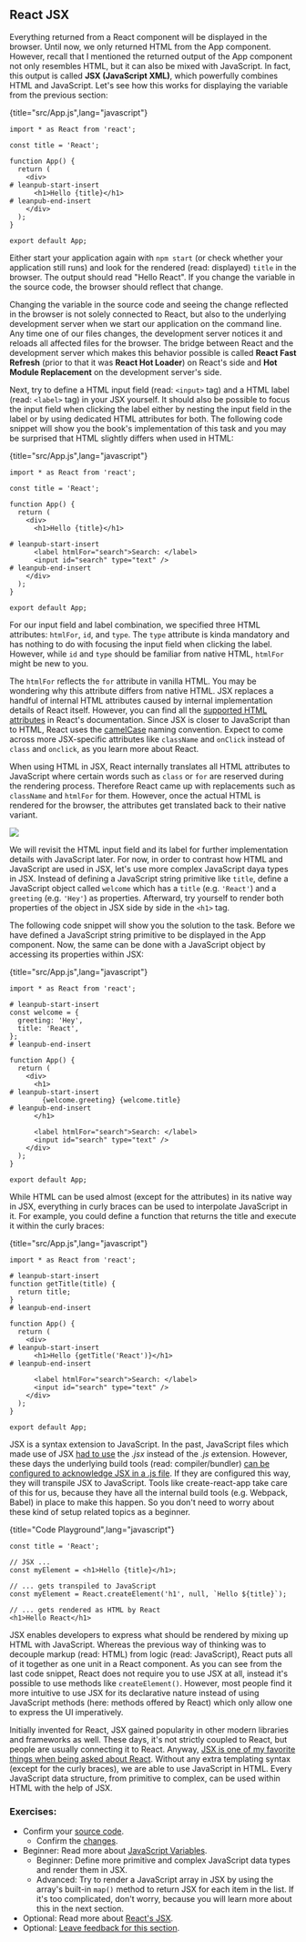 ## React JSX

Everything returned from a React component will be displayed in the browser. Until now, we only returned HTML from the App component. However, recall that I mentioned the returned output of the App component not only resembles HTML, but it can also be mixed with JavaScript. In fact, this output is called **JSX (JavaScript XML)**, which powerfully combines HTML and JavaScript. Let's see how this works for displaying the variable from the previous section:

{title="src/App.js",lang="javascript"}
~~~~~~~
import * as React from 'react';

const title = 'React';

function App() {
  return (
    <div>
# leanpub-start-insert
      <h1>Hello {title}</h1>
# leanpub-end-insert
    </div>
  );
}

export default App;
~~~~~~~

Either start your application again with `npm start` (or check whether your application still runs) and look for the rendered (read: displayed) `title` in the browser. The output should read "Hello React". If you change the variable in the source code, the browser should reflect that change.

Changing the variable in the source code and seeing the change reflected in the browser is not solely connected to React, but also to the underlying development server when we start our application on the command line. Any time one of our files changes, the development server notices it and reloads all affected files for the browser. The bridge between React and the development server which makes this behavior possible is called **React Fast Refresh** (prior to that it was **React Hot Loader**) on React's side and **Hot Module Replacement** on the development server's side.

Next, try to define a HTML input field (read: `<input>` tag) and a HTML label (read: `<label>` tag) in your JSX yourself. It should also be possible to focus the input field when clicking the label either by nesting the input field in the label or by using dedicated HTML attributes for both. The following code snippet will show you the book's implementation of this task and you may be surprised that HTML slightly differs when used in HTML:

{title="src/App.js",lang="javascript"}
~~~~~~~
import * as React from 'react';

const title = 'React';

function App() {
  return (
    <div>
      <h1>Hello {title}</h1>

# leanpub-start-insert
      <label htmlFor="search">Search: </label>
      <input id="search" type="text" />
# leanpub-end-insert
    </div>
  );
}

export default App;
~~~~~~~

For our input field and label combination, we specified three HTML attributes: `htmlFor`, `id`, and `type`. The `type` attribute is kinda mandatory and has nothing to do with focusing the input field when clicking the label. However, while `id` and `type` should be familiar from native HTML, `htmlFor` might be new to you.

The `htmlFor` reflects the `for` attribute in vanilla HTML. You may be wondering why this attribute differs from native HTML. JSX replaces a handful of internal HTML attributes caused by internal implementation details of React itself. However, you can find all the [supported HTML attributes](https://bit.ly/2Z42zcK) in React's documentation. Since JSX is closer to JavaScript than to HTML, React uses the [camelCase](https://bit.ly/3jljQFn) naming convention. Expect to come across more JSX-specific attributes like `className` and `onClick` instead of `class` and `onclick`, as you learn more about React.

When using HTML in JSX, React internally translates all HTML attributes to JavaScript where certain words such as `class` or `for` are reserved during the rendering process. Therefore React came up with replacements such as `className` and `htmlFor` for them. However, once the actual HTML is rendered for the browser, the attributes get translated back to their native variant.

![](images/rendering-jsx.png)

We will revisit the HTML input field and its label for further implementation details with JavaScript later. For now, in order to contrast how HTML and JavaScript are used in JSX, let's use more complex JavaScript daya types in JSX. Instead of defining a JavaScript string primitive like `title`, define a JavaScript object called `welcome` which has a `title` (e.g. `'React'`) and a `greeting` (e.g. `'Hey'`) as properties. Afterward, try yourself to render both properties of the object in JSX side by side in the `<h1>` tag.

The following code snippet will show you the solution to the task. Before we have defined a JavaScript string primitive to be displayed in the App component. Now, the same can be done with a JavaScript object by accessing its properties within JSX:

{title="src/App.js",lang="javascript"}
~~~~~~~
import * as React from 'react';

# leanpub-start-insert
const welcome = {
  greeting: 'Hey',
  title: 'React',
};
# leanpub-end-insert

function App() {
  return (
    <div>
      <h1>
# leanpub-start-insert
        {welcome.greeting} {welcome.title}
# leanpub-end-insert
      </h1>

      <label htmlFor="search">Search: </label>
      <input id="search" type="text" />
    </div>
  );
}

export default App;
~~~~~~~

While HTML can be used almost (except for the attributes) in its native way in JSX, everything in curly braces can be used to interpolate JavaScript in it. For example, you could define a function that returns the title and execute it within the curly braces:

{title="src/App.js",lang="javascript"}
~~~~~~~
import * as React from 'react';

# leanpub-start-insert
function getTitle(title) {
  return title;
}
# leanpub-end-insert

function App() {
  return (
    <div>
# leanpub-start-insert
      <h1>Hello {getTitle('React')}</h1>
# leanpub-end-insert

      <label htmlFor="search">Search: </label>
      <input id="search" type="text" />
    </div>
  );
}

export default App;
~~~~~~~

JSX is a syntax extension to JavaScript. In the past, JavaScript files which made use of JSX [had to use](https://github.com/airbnb/javascript/pull/985) the *.jsx* instead of the *.js* extension. However, these days the underlying build tools (read: compiler/bundler) [can be configured to acknowledge JSX in a .js file](https://www.robinwieruch.de/minimal-react-webpack-babel-setup/). If they are configured this way, they will transpile JSX to JavaScript. Tools like create-react-app take care of this for us, because they have all the internal build tools (e.g. Webpack, Babel) in place to make this happen. So you don't need to worry about these kind of setup related topics as a beginner.

{title="Code Playground",lang="javascript"}
~~~~~~~
const title = 'React';

// JSX ...
const myElement = <h1>Hello {title}</h1>;

// ... gets transpiled to JavaScript
const myElement = React.createElement('h1', null, `Hello ${title}`);

// ... gets rendered as HTML by React
<h1>Hello React</h1>
~~~~~~~

JSX enables developers to express what should be rendered by mixing up HTML with JavaScript. Whereas the previous way of thinking was to decouple markup (read: HTML) from logic (read: JavaScript), React puts all of it together as one unit in a React component. As you can see from the last code snippet, React does not require you to use JSX at all, instead it's possible to use methods like `createElement()`. However, most people find it more intuitive to use JSX for its declarative nature instead of using JavaScript methods (here: methods offered by React) which only allow one to express the UI imperatively.

Initially invented for React, JSX gained popularity in other modern libraries and frameworks as well. These days, it's not strictly coupled to React, but people are usually connecting it to React. Anyway, [JSX is one of my favorite things when being asked about React](https://bit.ly/3aZbdM0). Without any extra templating syntax (except for the curly braces), we are able to use JavaScript in HTML. Every JavaScript data structure, from primitive to complex, can be used within HTML with the help of JSX.

### Exercises:

* Confirm your [source code](https://bit.ly/3vvS8ec).
  * Confirm the [changes](https://bit.ly/3n3WW6o).
* Beginner: Read more about [JavaScript Variables](https://www.robinwieruch.de/javascript-variable/).
  * Beginner: Define more primitive and complex JavaScript data types and render them in JSX.
  * Advanced: Try to render a JavaScript array in JSX by using the array's built-in `map()` method to return JSX for each item in the list. If it's too complicated, don't worry, because you will learn more about this in the next section.
* Optional: Read more about [React's JSX](https://bit.ly/3BZSkVk).
* Optional: [Leave feedback for this section](https://forms.gle/R6y6kEqGPACLrXmP8).
